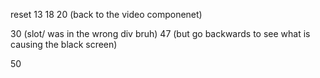 reset
13
18
20 (back to the video componenet)

30 (slot/ was in the wrong div bruh)
47 (but go backwards to see what is causing the black screen)

50
